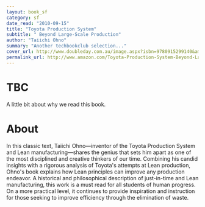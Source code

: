 ```yaml
---
layout: book_sf
category: sf
date_read: "2010-09-15"
title: "Toyota Production System"
subtitle: " Beyond Large-Scale Production"
author: "Taiichi Ohno"
summary: "Another techbookclub selection..."
cover_url: http://www.doubleday.com.au/image.aspx?isbn=9780915299140&amp;size=L
permalink_url: http://www.amazon.com/Toyota-Production-System-Beyond-Large-Scale/dp/0915299143/
---
```


# TBC
A little bit about why we read this book.

# About
In this classic text, Taiichi Ohno—inventor of the Toyota Production System and Lean manufacturing—shares the genius that sets him apart as one of the most disciplined and creative thinkers of our time. Combining his candid insights with a rigorous analysis of Toyota's attempts at Lean production, Ohno's book explains how Lean principles can improve any production endeavor. A historical and philosophical description of just-in-time and Lean manufacturing, this work is a must read for all students of human progress. On a more practical level, it continues to provide inspiration and instruction for those seeking to improve efficiency through the elimination of waste.
